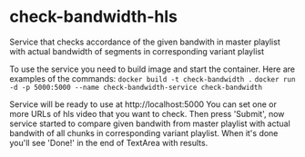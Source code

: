 # check-bandwidth-hls
Service that checks accordance of the given bandwith in master playlist with actual bandwidth of segments in corresponding variant playlist

To use the service you need to build image and start the container. Here are examples of the commands:
```docker build -t check-bandwidth .```
```docker run -d -p 5000:5000 --name check-bandwidth-service check-bandwidth```

Service will be ready to use at http://localhost:5000
You can set one or more URLs of hls video that you want to check.
Then press 'Submit', now service started to compare given bandwith from master playlist with actual bandwith of all chunks in corresponding variant playlist. When it's done you'll see 'Done!' in the end of TextArea with results.

